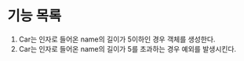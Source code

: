 # 기능 목록

1. Car는 인자로 들어온 name의 길이가 5이하인 경우 객체를 생성한다.
2. Car는 인자로 들어온 name의 길이가 5를 초과하는 경우 예외를 발생시킨다.